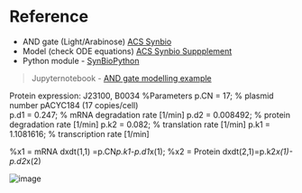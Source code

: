 # Reference
* AND gate (Light/Arabinose) [ACS Synbio](https://pubs.acs.org/doi/10.1021/acssynbio.8b00280)
* Model (check ODE equations) [ACS Synbio Suppplement](https://pubs.acs.org/doi/suppl/10.1021/acssynbio.8b00280/suppl_file/sb8b00280_si_001.pdf)
* Python module - [SynBioPython](https://github.com/Global-Biofoundries-Alliance/SynBioPython)
> Jupyternotebook - [AND gate modelling example](https://github.com/Global-Biofoundries-Alliance/SynBioPython/blob/master/examples/genbabel.ipynb)

Protein expression: J23100, B0034 
%Parameters
    p.CN = 17;        % plasmid number  pACYC184 (17 copies/cell)  
    p.d1 = 0.247;  % mRNA degradation rate  [1/min]
    p.d2 = 0.008492;      % protein degradation rate [1/min]
    p.k2 = 0.082;      %  translation rate  [1/min] 
    p.k1 = 1.1081616;      %  transcription rate [1/min]
    
%x1 = mRNA
dxdt(1,1) =p.CN*p.k1-p.d1*x(1);
%x2 = Protein
dxdt(2,1)=p.k2*x(1)-p.d2*x(2)

![image](https://user-images.githubusercontent.com/87188354/134359194-2146e708-b212-48ba-97ef-8a4148aa181f.png)
